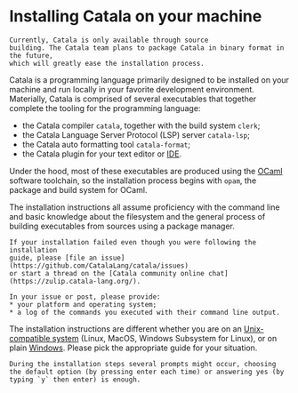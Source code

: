 # Installing Catala on your machine

~~~admonish warning title="Disclaimer"
Currently, Catala is only available through source
building. The Catala team plans to package Catala in binary format in the future,
which will greatly ease the installation process.
~~~

Catala is a programming language primarily designed to be installed on your
machine and run locally in your favorite development environment. Materially,
Catala is comprised of several executables that together complete the
tooling for the programming language:
* the Catala compiler `catala`, together with the build system `clerk`;
* the Catala Language Server Protocol (LSP) server `catala-lsp`;
* the Catala auto formatting tool `catala-format`;
* the Catala plugin for your text editor or [IDE](https://en.wikipedia.org/wiki/Integrated_development_environment).

Under the hood, most of these executables are produced using the
[OCaml](https://www.ocaml.org) software toolchain, so the installation process
begins with `opam`, the package and build system for OCaml.

The installation instructions all assume proficiency with the command line
and basic knowledge about the filesystem and the general process of building
executables from sources using a package manager.

~~~admonish bug title="The installation failed, what can I do?"
If your installation failed even though you were following the installation
guide, please [file an issue](https://github.com/CatalaLang/catala/issues)
or start a thread on the [Catala community online chat](https://zulip.catala-lang.org/).

In your issue or post, please provide:
* your platform and operating system;
* a log of the commands you executed with their command line output.
~~~

The installation instructions are different whether you are on an
[Unix-compatible system](./1-1-1-linux-mac-wsl.md) (Linux, MacOS, Windows
Subsystem for Linux), or on plain [Windows](./1-1-2-windows.md). Please pick the
appropriate guide for your situation.

~~~admonish info title="Important information"
During the installation steps several prompts might occur, choosing
the default option (by pressing enter each time) or answering yes (by
typing `y` then enter) is enough.
~~~

